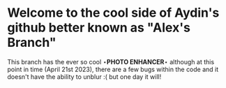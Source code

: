 # Welcome to the cool side of Aydin's github better known as "Alex's Branch"
This branch has the ever so cool $\star\textbf{PHOTO ENHANCER}\star$ although at this point in time (April 21st 2023), there are a few bugs within the code and it doesn't have the ability to unblur :( but one day it will!
